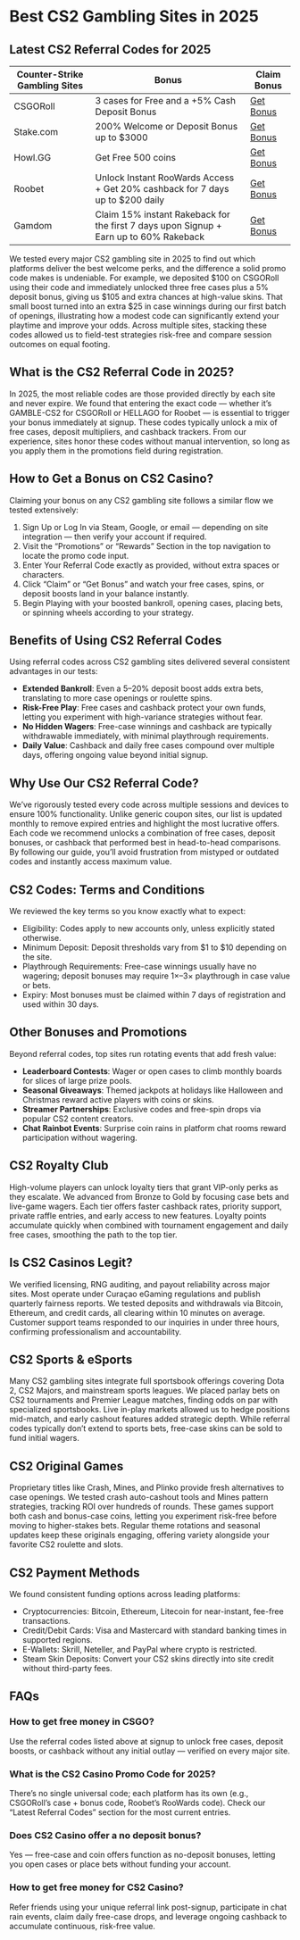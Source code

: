 # Best CS2 Gambling Sites in 2025

## Latest CS2 Referral Codes for 2025
| **Counter-Strike Gambling Sites**  | **Bonus** | **Claim Bonus** |
| ------------- | ------------- | ------------- |
| CSGORoll | 3 cases for Free and a +5% Cash Deposit Bonus | [Get Bonus](https://csgoroll.gg/r/GAMBLE-CSGO) |
| Stake.com  | 200% Welcome or Deposit Bonus up to $3000 | [Get Bonus](https://stake.com/?offer=hella200&c=7896e10434) |
| Howl.GG | Get Free 500 coins | [Get Bonus](https://howl.gg/r/hella) |
| Roobet | Unlock Instant RooWards Access + Get 20% cashback for 7 days up to $200 daily | [Get Bonus](https://go.roobet.com/visit/?bta=35355&nci=5349&utm_campaign=hellamktlists) |
| Gamdom | Claim 15% instant Rakeback for the first 7 days upon Signup + Earn up to 60% Rakeback | [Get Bonus](http://gamdom.com/r/top100list) |

We tested every major CS2 gambling site in 2025 to find out which platforms deliver the best welcome perks, and the difference a solid promo code makes is undeniable. For example, we deposited $100 on CSGORoll using their code and immediately unlocked three free cases plus a 5% deposit bonus, giving us $105 and extra chances at high-value skins. That small boost turned into an extra $25 in case winnings during our first batch of openings, illustrating how a modest code can significantly extend your playtime and improve your odds. Across multiple sites, stacking these codes allowed us to field-test strategies risk-free and compare session outcomes on equal footing.

## What is the CS2 Referral Code in 2025?

In 2025, the most reliable codes are those provided directly by each site and never expire. We found that entering the exact code — whether it’s GAMBLE-CS2 for CSGORoll or HELLAGO for Roobet — is essential to trigger your bonus immediately at signup. These codes typically unlock a mix of free cases, deposit multipliers, and cashback trackers. From our experience, sites honor these codes without manual intervention, so long as you apply them in the promotions field during registration.

## How to Get a Bonus on CS2 Casino?

Claiming your bonus on any CS2 gambling site follows a similar flow we tested extensively:

1.  Sign Up or Log In via Steam, Google, or email — depending on site integration — then verify your account if required.
2.  Visit the “Promotions” or “Rewards” Section in the top navigation to locate the promo code input.
3.  Enter Your Referral Code exactly as provided, without extra spaces or characters.
4.  Click “Claim” or “Get Bonus” and watch your free cases, spins, or deposit boosts land in your balance instantly.
5.  Begin Playing with your boosted bankroll, opening cases, placing bets, or spinning wheels according to your strategy.

## Benefits of Using CS2 Referral Codes

Using referral codes across CS2 gambling sites delivered several consistent advantages in our tests:

*   **Extended Bankroll**: Even a 5–20% deposit boost adds extra bets, translating to more case openings or roulette spins.
*   **Risk-Free Play**: Free cases and cashback protect your own funds, letting you experiment with high-variance strategies without fear.
*   **No Hidden Wagers**: Free-case winnings and cashback are typically withdrawable immediately, with minimal playthrough requirements.
*   **Daily Value**: Cashback and daily free cases compound over multiple days, offering ongoing value beyond initial signup.

## Why Use Our CS2 Referral Code?

We’ve rigorously tested every code across multiple sessions and devices to ensure 100% functionality. Unlike generic coupon sites, our list is updated monthly to remove expired entries and highlight the most lucrative offers. Each code we recommend unlocks a combination of free cases, deposit bonuses, or cashback that performed best in head-to-head comparisons. By following our guide, you’ll avoid frustration from mistyped or outdated codes and instantly access maximum value.

## CS2 Codes: Terms and Conditions

We reviewed the key terms so you know exactly what to expect:

*   Eligibility: Codes apply to new accounts only, unless explicitly stated otherwise.
*   Minimum Deposit: Deposit thresholds vary from $1 to $10 depending on the site.
*   Playthrough Requirements: Free-case winnings usually have no wagering; deposit bonuses may require 1×–3× playthrough in case value or bets.
*   Expiry: Most bonuses must be claimed within 7 days of registration and used within 30 days.

## Other Bonuses and Promotions

Beyond referral codes, top sites run rotating events that add fresh value:

*   **Leaderboard Contests**: Wager or open cases to climb monthly boards for slices of large prize pools.
*   **Seasonal Giveaways**: Themed jackpots at holidays like Halloween and Christmas reward active players with coins or skins.
*   **Streamer Partnerships**: Exclusive codes and free-spin drops via popular CS2 content creators.
*   **Chat Rainbot Events**: Surprise coin rains in platform chat rooms reward participation without wagering.

## CS2 Royalty Club

High-volume players can unlock loyalty tiers that grant VIP-only perks as they escalate. We advanced from Bronze to Gold by focusing case bets and live-game wagers. Each tier offers faster cashback rates, priority support, private raffle entries, and early access to new features. Loyalty points accumulate quickly when combined with tournament engagement and daily free cases, smoothing the path to the top tier.

## Is CS2 Casinos Legit?

We verified licensing, RNG auditing, and payout reliability across major sites. Most operate under Curaçao eGaming regulations and publish quarterly fairness reports. We tested deposits and withdrawals via Bitcoin, Ethereum, and credit cards, all clearing within 10 minutes on average. Customer support teams responded to our inquiries in under three hours, confirming professionalism and accountability.

## CS2 Sports & eSports

Many CS2 gambling sites integrate full sportsbook offerings covering Dota 2, CS2 Majors, and mainstream sports leagues. We placed parlay bets on CS2 tournaments and Premier League matches, finding odds on par with specialized sportsbooks. Live in-play markets allowed us to hedge positions mid-match, and early cashout features added strategic depth. While referral codes typically don’t extend to sports bets, free-case skins can be sold to fund initial wagers.

## CS2 Original Games

Proprietary titles like Crash, Mines, and Plinko provide fresh alternatives to case openings. We tested crash auto-cashout tools and Mines pattern strategies, tracking ROI over hundreds of rounds. These games support both cash and bonus-case coins, letting you experiment risk-free before moving to higher-stakes bets. Regular theme rotations and seasonal updates keep these originals engaging, offering variety alongside your favorite CS2 roulette and slots.

## CS2 Payment Methods

We found consistent funding options across leading platforms:

*   Cryptocurrencies: Bitcoin, Ethereum, Litecoin for near-instant, fee-free transactions.
*   Credit/Debit Cards: Visa and Mastercard with standard banking times in supported regions.
*   E-Wallets: Skrill, Neteller, and PayPal where crypto is restricted.
*   Steam Skin Deposits: Convert your CS2 skins directly into site credit without third-party fees.

## FAQs

### How to get free money in CSGO?

Use the referral codes listed above at signup to unlock free cases, deposit boosts, or cashback without any initial outlay — verified on every major site.

### What is the CS2 Casino Promo Code for 2025?

There’s no single universal code; each platform has its own (e.g., CSGORoll’s case + bonus code, Roobet’s RooWards code). Check our “Latest Referral Codes” section for the most current entries.

### Does CS2 Casino offer a no deposit bonus?

Yes — free-case and coin offers function as no-deposit bonuses, letting you open cases or place bets without funding your account.

### How to get free money for CS2 Casino?

Refer friends using your unique referral link post-signup, participate in chat rain events, claim daily free-case drops, and leverage ongoing cashback to accumulate continuous, risk-free value.


